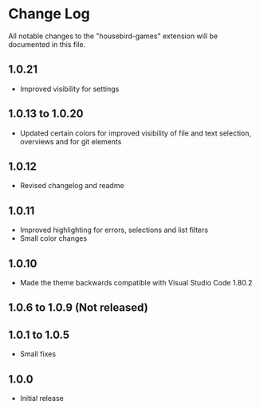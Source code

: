 # Change Log

All notable changes to the "housebird-games" extension will be documented in this file.

## 1.0.21

- Improved visibility for settings

## 1.0.13 to 1.0.20

- Updated certain colors for improved visibility of file and text selection, overviews and for git elements

## 1.0.12

- Revised changelog and readme


## 1.0.11

- Improved highlighting for errors, selections and list filters
- Small color changes


## 1.0.10

- Made the theme backwards compatible with Visual Studio Code 1.80.2


## 1.0.6 to 1.0.9 (Not released)


## 1.0.1 to 1.0.5

- Small fixes


## 1.0.0

- Initial release
